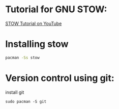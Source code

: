 # Tutorial for GNU STOW:

[STOW Tutorial on YouTube](https://www.youtube.com/watch?v=y6XCebnB9gs)


# Installing stow

```bash
pacman -Ss stow
```

# Version control using git:

install git

```
sudo pacman -S git
```
